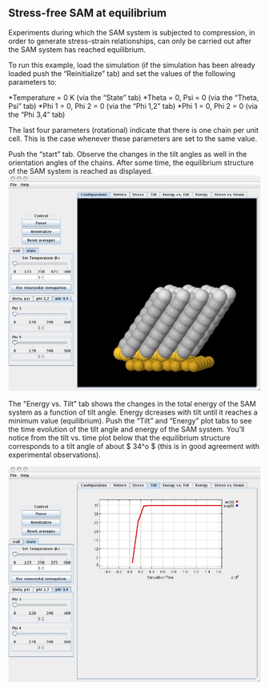 

## Stress-free SAM at equilibrium 

Experiments during which the SAM system is subjected to compression, in order to generate stress-strain relationships, can only be carried out after the SAM system has reached equilibrium. 

To run this example, load the simulation (if the simulation has been already loaded push the “Reinitialize” tab) and set the values of the following parameters to:


*Temperature = 0 K (via the “State” tab)
*Theta = 0, Psi = 0 (via the “Theta, Psi” tab)
*Phi 1 = 0, Phi 2 = 0 (via the “Phi 1,2” tab)
*Phi 1 = 0, Phi 2 = 0 (via the “Phi 3,4” tab)


The last four parameters (rotational) indicate that there is one chain per unit cell. This is the case whenever these parameters are set to the same value. 

Push the “start” tab. Observe the changes in the tilt angles as well in the orientation angles of the chains. After some time, the equilibrium structure of the SAM system is reached as displayed. 
![](<./Monolayer example1-1.jpg>) 


The "Energy vs. Tilt" tab shows the changes in the total energy of the SAM system as a function of tilt angle. Energy dcreases with tilt until it reaches a minimum value (equilibrium). Push the “Tilt” and “Energy” plot tabs to see the time evolution of the tilt angle and energy of the SAM system. You’ll notice from the tilt vs. time plot below that the equilibrium structure corresponds to a tilt angle of about $ 34^o $ (this is in good agreement with experimental observations). 


![](<./Monolayer example1-2.jpg>)